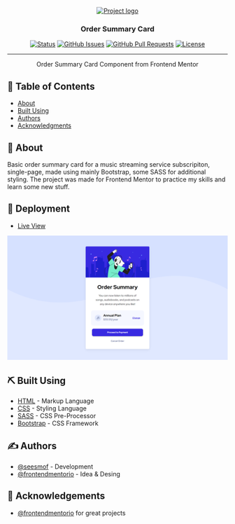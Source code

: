 <p align="center">
  <a href="" rel="noopener">
 <img src="https://miro.medium.com/max/1838/0*cfYEyKU7fH1Vz37c.png" alt="Project logo"></a>
</p>

<h3 align="center">Order Summary Card</h3>

<div align="center">

[![Status](https://img.shields.io/badge/status-active-success.svg)]()
[![GitHub Issues](https://img.shields.io/github/issues/seesmof/The-Documentation-Compendium.svg)](https://github.com/seesmof/fm-order-summary-component/issues)
[![GitHub Pull Requests](https://img.shields.io/github/issues-pr/seesmof/The-Documentation-Compendium.svg)](https://github.com/seesmof/fm-order-summary-component/pulls)
[![License](https://img.shields.io/badge/license-MIT-blue.svg)](./LICENSE)

</div>

---

<p align="center"> Order Summary Card Component from Frontend Mentor
    <br>
</p>

## 📝 Table of Contents

- [About](#about)
- [Built Using](#built_using)
- [Authors](#authors)
- [Acknowledgments](#acknowledgement)

## 🧐 About <a name = "about"></a>

Basic order summary card for a music streaming service subscripiton, single-page, made using mainly Bootstrap, some SASS for additional styling. The project was made for Frontend Mentor to practice my skills and learn some new stuff.

## 🚀 Deployment <a name = "deployment"></a>

- [Live View](https://seesmof.github.io/fm-order-summary-component/)

![Website Page](./img/Order-Summary-seesmof.png)

## ⛏️ Built Using <a name = "built_using"></a>

- [HTML](https://www.w3.org/html/) - Markup Language
- [CSS](https://www.w3schools.com/css/) - Styling Language
- [SASS](https://sass-lang.com/) - CSS Pre-Processor
- [Bootstrap](https://getbootstrap.com/) - CSS Framework

## ✍️ Authors <a name = "authors"></a>

- [@seesmof](https://github.com/seesmof) - Development
- [@frontendmentorio](https://github.com/frontendmentorio) - Idea & Desing

## 🎉 Acknowledgements <a name = "acknowledgement"></a>

- [@frontendmentorio](https://github.com/frontendmentorio) for great projects
